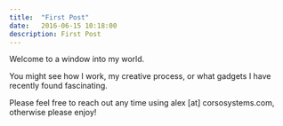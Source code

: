 ```yaml
---
title:  "First Post"
date:   2016-06-15 10:18:00
description: First Post
---
```


Welcome to a window into my world. 

You might see how I work, my creative process, or what gadgets I have recently found fascinating. 

Please feel free to reach out any time using alex [at] corsosystems.com, otherwise please enjoy!